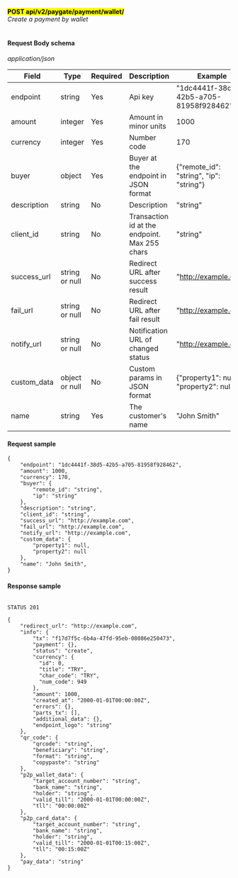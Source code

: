 **<mark>POST api/v2/paygate/payment/wallet/</mark><br/>**
*Create a payment by wallet<br/><br/>*


#### Request Body schema
*application/json*

| Field           | Type                 | Required | Description                                                                                                          | Example                                 |
|-----------------|----------------------|----------|----------------------------------------------------------------------------------------------------------------------|-----------------------------------------|
| endpoint        | string <uuid>        | Yes      | Api key                                                                                                              | "1dc4441f-38d5-42b5-a705-81958f928462"  |
| amount          | integer              | Yes      | Amount in minor units                                                                                                | 1000                                    | 
| currency        | integer              | Yes      | Number code                                                                                                          | 170                                     |
| buyer           | object               | Yes      | Buyer at the endpoint in JSON format                                                                                 | {"remote_id": "string", "ip": "string"} |
| description     | string               | No       | Description                                                                                                          | "string"                                |
| client_id       | string               | No       | Transaction id at the endpoint. <br/>Max 255 chars                                                                   | "string"                                |
| success_url     | string or null <uri> | No       | Redirect URL after success result                                                                                    | "http://example.com"                    |
| fail_url        | string or null <uri> | No       | Redirect URL after fail result                                                                                       | "http://example.com"                    |
| notify_url      | string or null <uri> | No       | Notification URL of changed status                                                                                   | "http://example.com"                    |
| custom_data     | object or null       | No       | Custom params in JSON format                                                                                         | {"property1": null, "property2": null}  |
| name            | string               | Yes      | The customer's name                                                                                                  | "John Smith"                            |


#### Request sample<br/>
```
{
    "endpoint": "1dc4441f-38d5-42b5-a705-81958f928462",
    "amount": 1000,
    "currency": 170,
    "buyer": {
        "remote_id": "string",
        "ip": "string"
    },
    "description": "string",
    "client_id": "string",
    "success_url": "http://example.com",
    "fail_url": "http://example.com",
    "notify_url": "http://example.com",
    "custom_data": {
        "property1": null,
        "property2": null
    },
    "name": "John Smith",
}
```

#### Response sample
```

STATUS 201

{
    "redirect_url": "http://example.com",
    "info": {
        "tx": "f17d7f5c-6b4a-47fd-95eb-08086e250473",
        "payment": {},
        "status": "create",
        "currency": {
          "id": 0,
          "title": "TRY",
          "char_code": "TRY",
          "num_code": 949
        },
        "amount": 1000,
        "created_at": "2000-01-01T00:00:00Z",
        "errors": {},
        "parts_tx": [],
        "additional_data": {},
        "endpoint_logo": "string"
    },
    "qr_code": {
        "qrcode": "string",
        "beneficiary": "string",
        "format": "string",
        "copypaste": "string"
    },
    "p2p_wallet_data": {
        "target_account_number": "string",
        "bank_name": "string",
        "holder": "string",
        "valid_till": "2000-01-01T00:00:00Z",
        "tll": "00:00:00Z"
    },
    "p2p_card_data": {
        "target_account_number": "string",
        "bank_name": "string",
        "holder": "string",
        "valid_till": "2000-01-01T00:15:00Z",
        "tll": "00:15:00Z"
    },
    "pay_data": "string"
}
```